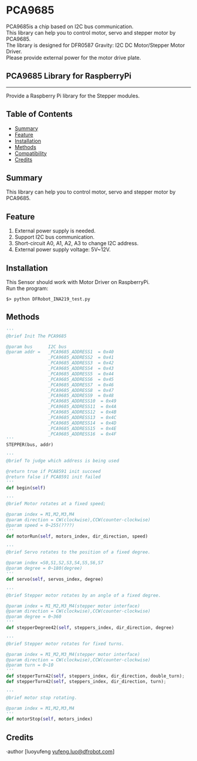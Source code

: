 # PCA9685

PCA9685is a chip based on I2C bus communication.<br>
This library can help you to control motor, servo and stepper motor by PCA9685.<br>
The library is designed for DFR0587 Gravity: I2C DC Motor/Stepper Motor Driver.<br>
Please provide external power for the motor drive plate.<br>

## PCA9685 Library for RaspberryPi
---------------------------------------------------------
Provide a Raspberry Pi library for the Stepper modules.

## Table of Contents

* [Summary](#summary)
* [Feature](#feature)
* [Installation](#installation)
* [Methods](#methods)
* [Compatibility](#compatibility)
* [Credits](#credits)
<snippet>
<content>

## Summary
This library can help you to control motor, servo and stepper motor by PCA9685.<br>

## Feature
1. External power supply is needed.
2. Support I2C bus communication.
3. Short-circuit A0, A1, A2, A3 to change I2C address.
4. External power supply voltage: 5V~12V.

## Installation

This Sensor should work with Motor Driver on RaspberryPi.<br>
Run the program:
```
$> python DFRobot_INA219_test.py

```

## Methods

```Python
'''
@brief Init The PCA9685

@param bus      I2C bus
@param addr =   _PCA9685_ADDRESS1  = 0x40
                _PCA9685_ADDRESS2  = 0x41
                _PCA9685_ADDRESS3  = 0x42
                _PCA9685_ADDRESS4  = 0x43
                _PCA9685_ADDRESS5  = 0x44
                _PCA9685_ADDRESS6  = 0x45
                _PCA9685_ADDRESS7  = 0x46
                _PCA9685_ADDRESS8  = 0x47
                _PCA9685_ADDRESS9  = 0x48
                _PCA9685_ADDRESS10  = 0x49
                _PCA9685_ADDRESS11  = 0x4A
                _PCA9685_ADDRESS12  = 0x4B
                _PCA9685_ADDRESS13  = 0x4C
                _PCA9685_ADDRESS14  = 0x4D
                _PCA9685_ADDRESS15  = 0x4E
                _PCA9685_ADDRESS16  = 0x4F
'''
STEPPER(bus, addr)

'''
@brief To judge which address is being used 

@return true if PCA8591 init succeed
@return false if PCA8591 init failed
'''
def begin(self)

'''
@brief Motor rotates at a fixed speed;

@param index = M1,M2,M3,M4
@param direction = CW(clockwise),CCW(counter-clockwise)
@param speed = 0~255(????)
'''
def motorRun(self, motors_index, dir_direction, speed)

'''
@brief Servo rotates to the position of a fixed degree.

@param index =S0,S1,S2,S3,S4,S5,S6,S7
@param degree = 0~180(degree)
'''
def servo(self, servos_index, degree)

'''
@brief Stepper motor rotates by an angle of a fixed degree.

@param index = M1_M2,M3_M4(stepper motor interface)
@param direction = CW(clockwise),CCW(counter-clockwise)
@param degree = 0~360
'''
def stepperDegree42(self, steppers_index, dir_direction, degree)

'''
@brief Stepper motor rotates for fixed turns.

@param index = M1_M2,M3_M4(stepper motor interface)
@param direction = CW(clockwise),CCW(counter-clockwise)
@param turn = 0~10
'''
def stepperTurn42(self, steppers_index, dir_direction, double_turn);
def stepperTurn42(self, steppers_index, dir_direction, turn);

'''
@brief motor stop rotating.

@param index = M1,M2,M3,M4
'''
def motorStop(self, motors_index)

```


## Credits

·author [luoyufeng yufeng.luo@dfrobot.com]
